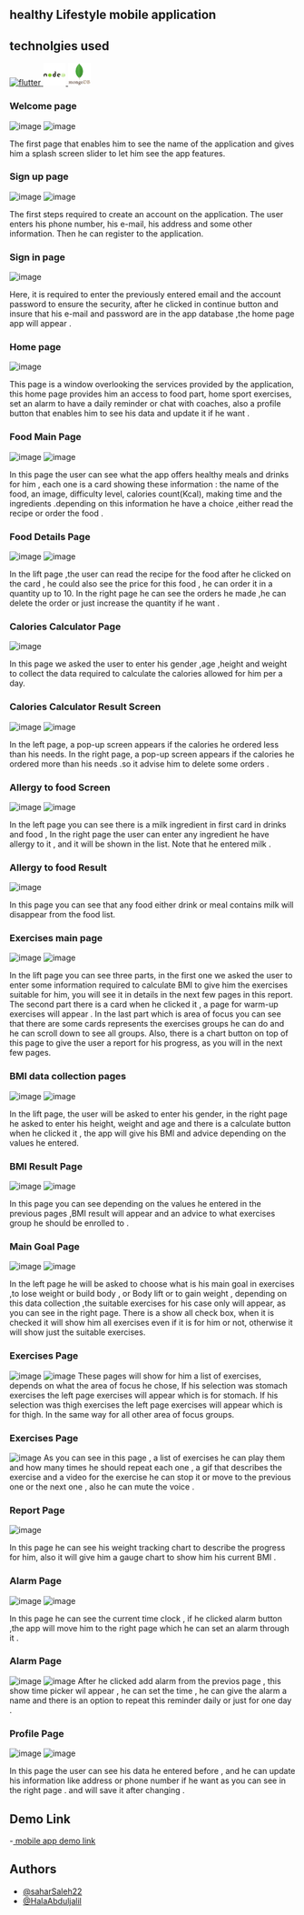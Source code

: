 ## healthy Lifestyle mobile application
## technolgies used 
 <a href="https://flutter.dev" target="_blank" rel="noreferrer"> <img src="https://www.vectorlogo.zone/logos/flutterio/flutterio-icon.svg" alt="flutter" width="40" height="40"/> </a>    <a href="https://nodejs.org" target="_blank" rel="noreferrer"> <img src="https://raw.githubusercontent.com/devicons/devicon/master/icons/nodejs/nodejs-original-wordmark.svg" alt="nodejs" width="40" height="40"/> </a>  <a href="https://www.mongodb.com/" target="_blank" rel="noreferrer"> <img src="https://raw.githubusercontent.com/devicons/devicon/master/icons/mongodb/mongodb-original-wordmark.svg" alt="mongodb" width="40" height="40"/> </a> 
### Welcome page

![image](https://github.com/saharSaleh22/Software_GP_Mobile_Demo/assets/78207579/dc37bbf4-f995-4e7e-aa7f-39e5b9250b62)            ![image](https://github.com/saharSaleh22/Software_GP_Mobile_Demo/assets/78207579/18ce6baf-2f4c-496c-86b5-98336ed90f77)

The first page that enables him to see the name of the application and gives him a splash screen slider to let him see the app features.

### Sign up page
![image](https://github.com/saharSaleh22/Software_GP_Mobile_Demo/assets/78207579/d04956d4-0349-4314-8b42-e8dc091fe182)      ![image](https://github.com/saharSaleh22/Software_GP_Mobile_Demo/assets/78207579/bfad1064-dc0d-463d-a391-d683b66c3126)

The first steps required to create an account on the application.
The user enters his phone number, his e-mail, his address and some other information. Then he can register to the application.

### Sign in page
![image](https://github.com/saharSaleh22/Software_GP_Mobile_Demo/assets/78207579/24bc97ae-bcc2-4e2b-ac3d-547477cac8fa)

Here, it is required to enter the previously entered email and the account password to ensure the security, after he clicked in continue button and insure that his e-mail and password are in the  app database ,the  home page app will appear .

### Home page
![image](https://github.com/saharSaleh22/Software_GP_Mobile_Demo/assets/78207579/52b6f22b-b35e-4c0e-a5d6-34e2ee54e2a1)

  This page is a window overlooking the services provided by the application, this home page provides him an access to food part, home sport exercises, set an alarm to have a daily reminder or chat with coaches, also a profile button that enables him to see his data and update it if he want  .
  
  ### Food Main Page
  
  ![image](https://github.com/saharSaleh22/Software_GP_Mobile_Demo/assets/78207579/745dcc03-e1a7-44bf-bd33-1f29ece1c017)     ![image](https://github.com/saharSaleh22/Software_GP_Mobile_Demo/assets/78207579/04a7d015-aae9-4938-ab3e-5e732861f74b) 
  
  In this page the user can see what the app offers healthy meals and drinks for him , each one is  a card showing  these information : the name of the food, an image, difficulty level, calories count(Kcal), making time and the ingredients .depending on this information he have a choice ,either read the recipe or order the food .

### Food Details Page
![image](https://github.com/saharSaleh22/Software_GP_Mobile_Demo/assets/78207579/48b8a7ba-1ea8-47b5-bc36-2187ff12e53f)       ![image](https://github.com/saharSaleh22/Software_GP_Mobile_Demo/assets/78207579/17b88683-e25b-4fdc-9f13-203d50fb3bdf)

In the lift page ,the user can read  the recipe for the food after he clicked on the card , he could also see the price for this food , he can order it in a quantity up to 10.
In the right page he can see the orders he made ,he can delete the order  or just  increase the quantity if he want .

### Calories Calculator Page
![image](https://github.com/saharSaleh22/Software_GP_Mobile_Demo/assets/78207579/c117909e-64e7-4d66-b891-9ecf78a55ddb)


In  this page we asked  the user to enter his gender ,age ,height and weight to collect the data required to calculate the calories allowed for him per a day.

### Calories Calculator Result Screen

![image](https://github.com/saharSaleh22/Software_GP_Mobile_Demo/assets/78207579/1239cde3-55f7-42a4-b8ba-c455803b059d)     ![image](https://github.com/saharSaleh22/Software_GP_Mobile_Demo/assets/78207579/794a1d1c-6b4d-45bd-b521-47bbe1b0d7c3)


In the left page, a pop-up screen appears if the calories he ordered less than his needs.
In the right page, a pop-up screen appears if the calories he ordered more than his needs .so it advise him to delete some orders .

### Allergy to food Screen

![image](https://github.com/saharSaleh22/Software_GP_Mobile_Demo/assets/78207579/99d08737-bfe2-4b0e-a0f5-b1a0d6932944)    ![image](https://github.com/saharSaleh22/Software_GP_Mobile_Demo/assets/78207579/58e97c09-6b09-49df-858a-9f8f2a94d393)

In the left page you can see there is a milk ingredient in first card in drinks and food ,
In the right page the user can enter any ingredient he have allergy to it , and it will be shown in the list. Note that he entered milk .

### Allergy to food Result 
![image](https://github.com/saharSaleh22/Software_GP_Mobile_Demo/assets/78207579/08b343f7-689d-43a6-af2b-f1b8c9c436e4)

In this page you can see that any food either drink or meal contains milk will disappear from the food list.

### Exercises main page 
![image](https://github.com/saharSaleh22/Software_GP_Mobile_Demo/assets/78207579/967e2207-09da-4263-9f1a-3786abd68a5a)    ![image](https://github.com/saharSaleh22/Software_GP_Mobile_Demo/assets/78207579/c0ea17c6-34e7-4995-b720-59a1636d6149)

   In the lift page you can see three parts, in the first one we asked the user to enter some information required to calculate BMI to give him the exercises suitable for him, you will see it in details in the next few pages in this report.
   The second part there is a card when he clicked it , a page for warm-up exercises will appear .
    In the last part which is area of focus you can see that there are some cards represents the exercises groups he can do and he can scroll down to see all groups.
   Also, there is a chart button on top of this page to give the user a report for his progress, as you will in the next few pages.

### BMI data collection pages 

![image](https://github.com/saharSaleh22/Software_GP_Mobile_Demo/assets/78207579/c7017420-0c0f-4c21-b9b7-4a23e5173ff7)      ![image](https://github.com/saharSaleh22/Software_GP_Mobile_Demo/assets/78207579/4bb520d1-2f00-4b41-ab6b-8b33962cbc84)

   In the lift page, the user will be asked to enter his gender, in the right page he asked to enter his height, weight and age and there is a calculate button when he clicked it , the app will give his BMI and advice depending on the values he entered.

### BMI Result Page 

![image](https://github.com/saharSaleh22/Software_GP_Mobile_Demo/assets/78207579/c6a9b8c8-c9c2-42f3-9a6f-e83601e89797)    ![image](https://github.com/saharSaleh22/Software_GP_Mobile_Demo/assets/78207579/1f87a702-aa8e-4018-aad4-56709607ac3d)

In this page you can see depending on the values he entered in the previous pages ,BMI result will appear and an advice to what exercises group he should be enrolled to . 

### Main Goal Page 
![image](https://github.com/saharSaleh22/Software_GP_Mobile_Demo/assets/78207579/e6a391d2-85f2-475d-83c8-fc5eb2522e2f)      ![image](https://github.com/saharSaleh22/Software_GP_Mobile_Demo/assets/78207579/e562c0fd-20d7-4a18-be22-9edaf5054803)

In the left page he will be asked to choose what is his main goal in exercises ,to lose weight or build body , or Body lift or to gain weight , depending on this data collection ,the suitable  exercises for his case only will appear, as you can see in the right page.
There is a show all check box, when it is checked it will show him all exercises even if it is for him or not, otherwise it will show just the suitable exercises. 

### Exercises Page 

![image](https://github.com/saharSaleh22/Software_GP_Mobile_Demo/assets/78207579/0780555d-f057-4e8e-8628-6c347826bbe7)      ![image](https://github.com/saharSaleh22/Software_GP_Mobile_Demo/assets/78207579/7d1b21ff-7df3-4fa2-aa1b-0f6979a904f9)
   These pages will show for him a list of exercises, depends on what the area of focus he chose,
If his selection was stomach exercises the left page exercises will appear which is for stomach.
If his selection was thigh exercises the left page exercises will appear which is for thigh.
In the same way for all other area of focus groups.

### Exercises Page 
![image](https://github.com/saharSaleh22/Software_GP_Mobile_Demo/assets/78207579/bd5ef344-231a-442f-aee4-a4dc6433f1e5)
As you can see in this page , a list of exercises he can play  them and  how many times he should repeat each one , a gif that describes the exercise and a video for the exercise he can stop it or move to the previous one or the next one , also he can mute the voice . 

### Report Page 
![image](https://github.com/saharSaleh22/Software_GP_Mobile_Demo/assets/78207579/613c3452-4e2a-49b5-afad-7bd85bf212d8)

In this page he can see his weight tracking chart to describe the progress for him, also it will give him a gauge  chart to show him his current BMI . 

### Alarm Page 
![image](https://github.com/saharSaleh22/Software_GP_Mobile_Demo/assets/78207579/3dc6540a-018c-46ac-9696-791c0247f7e3)      ![image](https://github.com/saharSaleh22/Software_GP_Mobile_Demo/assets/78207579/c42bae51-114d-4e09-8684-d0c8b8ee78b0)

In this page he can see the current time clock , if he clicked alarm button ,the app will move him to the right page which he can set an alarm through it .

### Alarm Page 
![image](https://github.com/saharSaleh22/Software_GP_Mobile_Demo/assets/78207579/4acb6d37-cd81-4389-97cf-9eec72dd6369)     ![image](https://github.com/saharSaleh22/Software_GP_Mobile_Demo/assets/78207579/868cfedf-ab2a-479e-9483-c2bc74651273)
After he clicked add alarm from the previos page , this show time picker wil appear , he can set the time , he can give the alarm a name and there is an option to repeat this reminder daily or just for one day .

### Profile Page 
![image](https://github.com/saharSaleh22/Software_GP_Mobile_Demo/assets/78207579/39528715-9167-4ac3-9ce7-49ffde47aa7a)    ![image](https://github.com/saharSaleh22/Software_GP_Mobile_Demo/assets/78207579/dfdf4c6a-8231-437b-bbf4-22106dfc241b)

In this page the user can see his data he entered before , and he can update  his information like address or phone number if he want as you can see in the right page . and will save it after changing .

## Demo Link
-[ mobile app demo link](https://drive.google.com/file/d/1kQPMMYIzGJdvJC_unXYc5jETr0IF80Wd/view?usp=sharing)
## Authors

- [@saharSaleh22](https://www.github.com/saharSaleh22)
- [@HalaAbduljalil](https://github.com/HalaAbduljalil)



